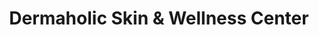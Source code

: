 ---
title: "Dermaholic Skin & Wellness Center"
url: /san-pablo/dermaholic-skin-und-wellness-center/
shop: Kosmetik
---